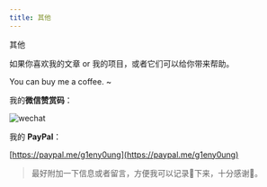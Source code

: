 ```yaml
---
title: 其他
---
```


其他

<!--more-->

如果你喜欢我的文章 or 我的项目，或者它们可以给你带来帮助。

You can buy me a coffee. ~

我的**微信赞赏码**：

<img class="ui image" src="/me/微信赞赏码.jpeg" alt="wechat" />

我的 **PayPal**：

[https://paypal.me/g1eny0ung](https://paypal.me/g1eny0ung)

> 最好附加一下信息或者留言，方便我可以记录📝下来，十分感谢🙏。
